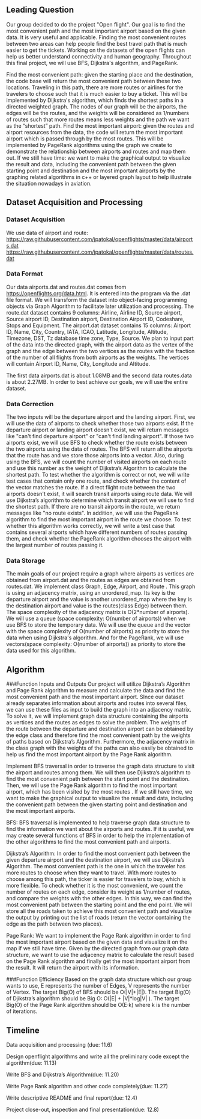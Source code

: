 ## Leading Question 
   
Our group decided to do the project "Open flight". Our goal is to find the most convenient path and the most important airport based on the given data. It is very useful and applicable. Finding the most convenient routes between two areas can help people find the best travel path that is much easier to get the tickets. Working on the datasets of the open flights can help us better understand connectivity and human geography. Throughout this final project, we will use BFS, Dijkstra's algorithm, and PageRank.

Find the most convenient path: given the starting place and the destination, the code base will return the most convenient path between these two locations. Traveling in this path, there are more routes or airlines for the travelers to choose such that it is much easier to buy a ticket. This will be implemented by Dijkstra's algorithm, which finds the shortest paths in a directed weighted graph. The nodes of our graph will be the airports, the edges will be the routes, and the weights will be considered as 1/numbers of routes such that more routes means less weights and the path we want as the “shortest” path.
Find the most important airport: given the routes and airport resources from the data, the code will return the most important airport which is passed through by the most routes. This will be implemented by PageRank algorithms using the graph we create to demonstrate the relationship between airports and routes and map them out.
If we still have time: we want to make the graphical output to visualize the result and data, including the convenient path between the given starting point and destination and the most important airports by the graphing related algorithms in c++ or layered graph layout to help illustrate the situation nowadays in aviation.

## Dataset Acquisition and Processing
### Dataset Acquisition

We use data of airport and route: 
https://raw.githubusercontent.com/jpatokal/openflights/master/data/airports.dat
https://raw.githubusercontent.com/jpatokal/openflights/master/data/routes.dat

### Data Format

Our data airports.dat and routes.dat comes from https://openflights.org/data.html. It is entered into the program via the .dat file format. We will transform the dataset into object-facing programming objects via Graph Algorithm to facilitate later utilization and processing. The route.dat dataset contains 9 columns: Airline, Airline ID, Source airport, Source airport ID, Destination airport, Destination Airport ID, Codeshare, Stops and Equipment. The airport.dat dataset contains 15 columns: Airport ID, Name, City, Country, IATA, ICAO, Latitude, Longitude, Altitude, Timezone, DST, Tz database time zone, Type, Source. We plan to input part of the data into the directed graph, with the airport data as the vertex of the graph and the edge between the two vertices as the routes with the fraction of the number of all flights from both airports as the weights. The vertices will contain Airport ID, Name, City, Longitude and Altitude. 

The first data airports.dat is about 1.08MB and the second data routes.data is about 2.27MB. In order to best achieve our goals, we will use the entire dataset.


### Data Correction

The two inputs will be the departure airport and the landing airport. First, we will use the data of airports to check whether those two airports exist. If the departure airport or landing airport doesn't exist, we will return messages like "can't find departure airport" or "can't find landing airport". If those two airports exist, we will use BFS to check whether the route exists between the two airports using the data of routes. The BFS will return all the airports that the route has and we store those airports into a vector. Also, during using the BFS, we will count the number of visited airports on each route and use this number as the weight of Dijkstra’s Algorithm to calculate the shortest path. To test whether the algorithm is correct or not, we will write test cases that contain only one route, and check whether the content of the vector matches the route. If a direct flight route between the two airports doesn't exist, it will search transit airports using route data. We will use Dijkstra’s algorithm to determine which transit airport we will use to find the shortest path. If there are no transit airports in the route, we return messages like "no route exists". In addition, we will use the PageRank algorithm to find the most important airport in the route we choose. To test whether this algorithm works correctly, we will write a test case that contains several airports which have different numbers of routes passing them, and check whether the PageRank algorithm chooses the airport with the largest number of routes passing it. 

### Data Storage

The main goals of our project require a graph where airports as vertices are obtained from airport.dat and the routes as edges are obtained from routes.dat. We implement class Graph, Edge, Airport, and Route . This graph is using an adjacency matrix, using an unordered_map. Its key is the departure airport and the value is another unordered_map where the key is the destination airport and value is the routes(class Edge) between them. The space complexity of the adjacency matrix is O(2*number of airports). We will use a queue (space complexity: O(number of airports)) when we use BFS to store the temporary data. We will use the queue and the vector with the space complexity of O(number of airports) as priority to store the data when using Dijkstra's algorithm. And for the PageRank, we will use vectors(space complexity: O(number of airports)) as priority to store the data used for this algorithm.

## Algorithm 

###Function Inputs and Outputs
Our project will utilize Dijkstra’s Algorithm and Page Rank algorithm to measure and calculate the data and find the most convenient path and the most important airport. SInce our dataset already separates information about airports and routes into several files, we can use these files as input to build the graph into an adjacency matrix. To solve it, we will implement graph data structure containing the airports as vertices and the routes as edges to solve the problem. The weights of the route between the departure and destination airport can be obtained by the edge class and therefore find the most convenient path by the weights of paths based on Dijkstra’s Algorithm. Furthermore, the adjacency matrix in the class graph with the weights of the paths can also easily be obtained to help us find the most important airport by the Page Rank algorithm.

Implement BFS traversal in order to traverse the graph data structure to visit the airport and routes among them. We will then use Djikstra’s algorithm to find the most convenient path between the start point and the destination. Then, we will use the Page Rank algorithm to find the most important airport, which has been visited by the most routes . If we still have time, we want to make the graphical output to visualize the result and data, including the convenient path between the given starting point and destination and the most important airports.

BFS: BFS traversal is implemented to help traverse graph data structure to find the information we want about the airports and routes. If it is useful, we may create several functions of BFS in order to help the implementation of the other algorithms to find the most convenient path and airports.

Dijkstra’s Algorithm: In order to find the most convenient path between the given departure airport and the destination airport, we will use Dijkstra’s Algorithm. The most convenient path is the one in which the traveler has more routes to choose when they want to travel. With more routes to choose among this path, the ticker is easier for travelers to buy, which is more flexible. To check whether it is the most convenient, we count the number of routes on each edge, consider its weight as 1/number of routes, and compare the weights with the other edges. In this way, we can find the most convenient path between the starting point and the end point. We will store all the roads taken to achieve this most convenient path and visualize the output by printing out the list of roads (return the vector containing the edge as the path between two places).

Page Rank: We want to implement the Page Rank algorithm in order to find the most important airport based on the given data and visualize it on the map if we still have time. Given by the directed graph from our graph data structure, we want to use the adjacency matrix to calculate the result based on the Page Rank algorithm and finally get the most important airport from the result. It will return the airport with its information.

###Function Efficiency
Based on the graph data structure which our group wants to use, E represents the number of Edges, V represents the number of Vertex. The target Big(O) of BFS should be O(|V|+|E|). The target Big(O) of Djikstra’s algorithm should be Big O: O(|E| + |V|*log|V| ). The target Big(O) of the Page Rank algorithm should be O(E⋅k) where k is the number of iterations.


## Timeline

Data acquisition and processing (due: 11.6)

Design openflight algorithms and write all the preliminary code except the algorithm(due: 11.13)

Write BFS and Dijkstra’s Algorithm(due: 11.20)

Write Page Rank algorithm and other code completely(due: 11.27)

Write descriptive README and final report(due: 12.4)

Project close-out, inspection and final presentation(due: 12.8)